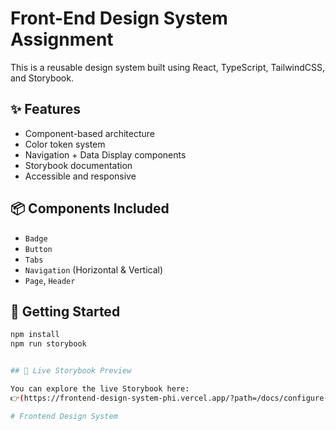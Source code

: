 # Front-End Design System Assignment

This is a reusable design system built using React, TypeScript, TailwindCSS, and Storybook.

## ✨ Features
- Component-based architecture
- Color token system
- Navigation + Data Display components
- Storybook documentation
- Accessible and responsive

## 📦 Components Included
- `Badge`
- `Button`
- `Tabs`
- `Navigation` (Horizontal & Vertical)
- `Page`, `Header`

## 🚀 Getting Started

```bash
npm install
npm run storybook


## 🔗 Live Storybook Preview

You can explore the live Storybook here:
👉(https://frontend-design-system-phi.vercel.app/?path=/docs/configure-your-project--docs)

# Frontend Design System

